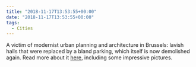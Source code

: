 ```yaml
---
title: "2018-11-17T13:53:55+00:00"
date: "2018-11-17T13:53:55+00:00"
tags:
  - Cities
---
```


A victim of modernist urban planning and architecture in Brussels: lavish halls that were replaced by a bland parking, which itself is now demolished again. Read more about it [here](https://archiviris.org/2017/11/26/les-halles-centrales-ancien-lieu-de-commerce-et-de-divertissement-de-centrale-hallen-voormalige-handels-en-ontspanningsruimte/), including some impressive pictures.
